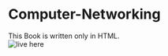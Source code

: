 # Computer-Networking
This Book is written only in HTML.   
![live here](https://shashiverm.github.io/Computer-Networking/)
